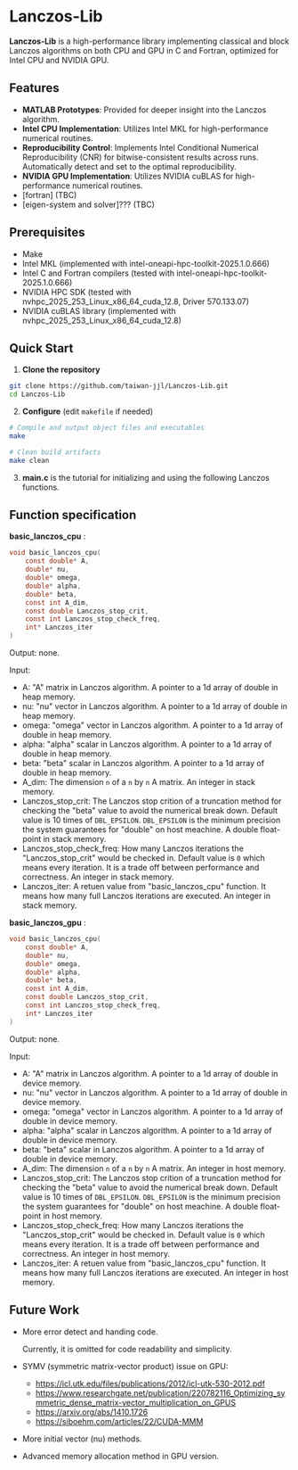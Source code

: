 # Lanczos-Lib

**Lanczos-Lib** is a high-performance library implementing classical and block Lanczos algorithms on both CPU and GPU in C and Fortran, optimized for Intel CPU and NVIDIA GPU.

## Features

- **MATLAB Prototypes**: Provided for deeper insight into the Lanczos algorithm.
- **Intel CPU Implementation**: Utilizes Intel MKL for high-performance numerical routines.
- **Reproducibility Control**: Implements Intel Conditional Numerical Reproducibility (CNR) for bitwise-consistent results across runs. Automatically detect and set to the optimal reproducibility.
- **NVIDIA GPU Implementation**: Utilizes NVIDIA cuBLAS for high-performance numerical routines.
- [fortran] (TBC)
- [eigen-system and solver]??? (TBC)

## Prerequisites

- Make
- Intel MKL (implemented with intel-oneapi-hpc-toolkit-2025.1.0.666)
- Intel C and Fortran compilers (tested with intel-oneapi-hpc-toolkit-2025.1.0.666)
- NVIDIA HPC SDK (tested with nvhpc_2025_253_Linux_x86_64_cuda_12.8, Driver 570.133.07)
- NVIDIA cuBLAS library (implemented with nvhpc_2025_253_Linux_x86_64_cuda_12.8)

## Quick Start

1. **Clone the repository**

```bash
git clone https://github.com/taiwan-jjl/Lanczos-Lib.git
cd Lanczos-Lib
```

2. **Configure** (edit `makefile` if needed)

```bash
# Compile and output object files and executables
make

# Clean build artifacts
make clean
```

3. **main.c** is the tutorial for initializing and using the following Lanczos functions.

## Function specification

**basic_lanczos_cpu** :

```C
void basic_lanczos_cpu(
    const double* A,
    double* nu,
    double* omega,
    double* alpha,
    double* beta,
    const int A_dim,
    const double Lanczos_stop_crit,
    const int Lanczos_stop_check_freq,
    int* Lanczos_iter
)
```

Output: none.

Input:

- A: "A" matrix in Lanczos algorithm. A pointer to a 1d array of double in heap memory.
- nu: "nu" vector in Lanczos algorithm. A pointer to a 1d array of double in heap memory.
- omega: "omega" vector in Lanczos algorithm. A pointer to a 1d array of double in heap memory.
- alpha: "alpha" scalar in Lanczos algorithm. A pointer to a 1d array of double in heap memory.
- beta: "beta" scalar in Lanczos algorithm. A pointer to a 1d array of double in heap memory.
- A_dim: The dimension `n` of a `n` by `n` A matrix. An integer in stack memory.
- Lanczos_stop_crit: The Lanczos stop crition of a truncation method for checking the "beta" value to avoid the numerical break down. Default value is 10 times of `DBL_EPSILON`. `DBL_EPSILON` is the minimum precision the system guarantees for "double" on host meachine. A double float-point in stack memory.
- Lanczos_stop_check_freq: How many Lanczos iterations the "Lanczos_stop_crit" would be checked in. Default value is `0` which means every iteration. It is a trade off between performance and correctness. An integer in stack memory.
- Lanczos_iter: A retuen value from "basic_lanczos_cpu" function. It means how many full Lanczos iterations are executed. An integer in stack memory.

**basic_lanczos_gpu** :

```C
void basic_lanczos_cpu(
    const double* A,
    double* nu,
    double* omega,
    double* alpha,
    double* beta,
    const int A_dim,
    const double Lanczos_stop_crit,
    const int Lanczos_stop_check_freq,
    int* Lanczos_iter
)
```

Output: none.

Input:

- A: "A" matrix in Lanczos algorithm. A pointer to a 1d array of double in device memory.
- nu: "nu" vector in Lanczos algorithm. A pointer to a 1d array of double in device memory.
- omega: "omega" vector in Lanczos algorithm. A pointer to a 1d array of double in device memory.
- alpha: "alpha" scalar in Lanczos algorithm. A pointer to a 1d array of double in device memory.
- beta: "beta" scalar in Lanczos algorithm. A pointer to a 1d array of double in device memory.
- A_dim: The dimension `n` of a `n` by `n` A matrix. An integer in host memory.
- Lanczos_stop_crit: The Lanczos stop crition of a truncation method for checking the "beta" value to avoid the numerical break down. Default value is 10 times of `DBL_EPSILON`. `DBL_EPSILON` is the minimum precision the system guarantees for "double" on host meachine. A double float-point in host memory.
- Lanczos_stop_check_freq: How many Lanczos iterations the "Lanczos_stop_crit" would be checked in. Default value is `0` which means every iteration. It is a trade off between performance and correctness. An integer in host memory.
- Lanczos_iter: A retuen value from "basic_lanczos_cpu" function. It means how many full Lanczos iterations are executed. An integer in host memory.

## Future Work

- More error detect and handing code.

    Currently, it is omitted for code readability and simplicity.

- SYMV (symmetric matrix-vector product) issue on GPU:
  - <https://icl.utk.edu/files/publications/2012/icl-utk-530-2012.pdf>
  - <https://www.researchgate.net/publication/220782116_Optimizing_symmetric_dense_matrix-vector_multiplication_on_GPUS>
  - <https://arxiv.org/abs/1410.1726>
  - <https://siboehm.com/articles/22/CUDA-MMM>

- More initial vector (nu) methods.

- Advanced memory allocation method in GPU version.
